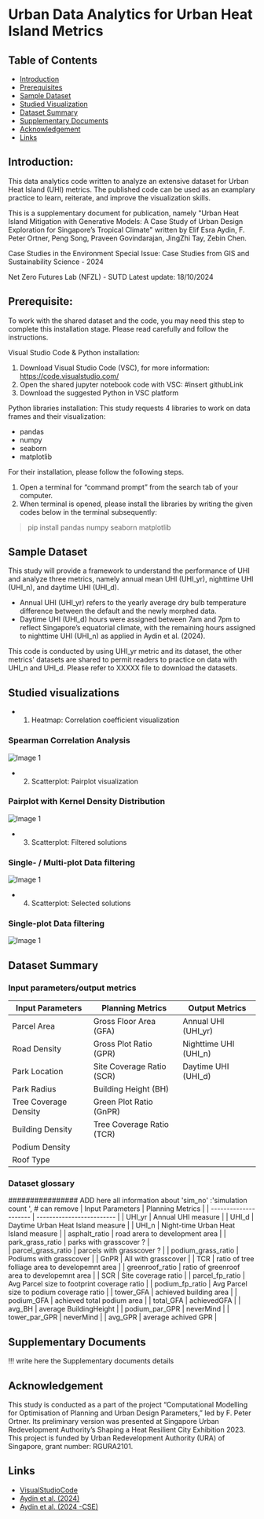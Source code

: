 # Urban Data Analytics for Urban Heat Island Metrics

## Table of Contents

- [Introduction](#introduction)
- [Prerequisites](#prerequisite)
- [Sample Dataset](#sample-dataset)
- [Studied Visualization](#studied-visualization)
- [Dataset Summary](#dataset-summary)
- [Supplementary Documents](#supplementary-documents)
- [Acknowledgement](#acknowledgement)
- [Links](#links)

## Introduction:

This data analytics code written to analyze an extensive dataset for Urban Heat Island (UHI) metrics. The published code can be used as an examplary practice to learn, reiterate, and improve the visualization skills.

This is a supplementary document for publication, namely "Urban Heat Island Mitigation with Generative Models: A Case Study of Urban Design Exploration for Singapore’s Tropical Climate" written by Elif Esra Aydin, F. Peter Ortner, Peng Song, Praveen Govindarajan, JingZhi Tay, Zebin Chen.

Case Studies in the Environment Special Issue: Case Studies from GIS and Sustainability Science - 2024

Net Zero Futures Lab (NFZL) - SUTD
Latest update: 18/10/2024

## Prerequisite:

To work with the shared dataset and the code, you may need this step to complete this installation stage. Please read carefully and follow the instructions.

Visual Studio Code & Python installation:

1. Download Visual Studio Code (VSC), for more information: https://code.visualstudio.com/
2. Open the shared jupyter notebook code with VSC: #insert githubLink
3. Download the suggested Python in VSC platform

Python libraries installation:
This study requests 4 libraries to work on data frames and their visualization:

- pandas
- numpy
- seaborn
- matplotlib

For their installation, please follow the following steps.

1. Open a terminal for “command prompt” from the search tab of your computer.
2. When terminal is opened, please install the libraries by writing the given codes below in the terminal subsequently:

> pip install pandas numpy seaborn matplotlib

## Sample Dataset

This study will provide a framework to understand the performance of UHI and analyze three metrics, namely annual mean UHI (UHI_yr), nighttime UHI (UHI_n), and daytime UHI (UHI_d).

- Annual UHI (UHI_yr) refers to the yearly average dry bulb temperature difference between the default and the newly morphed data.
- Daytime UHI (UHI_d) hours were assigned between 7am and 7pm to reflect Singapore’s equatorial climate, with the remaining hours assigned to nighttime UHI (UHI_n) as applied in Aydin et al. (2024).

This code is conducted by using UHI_yr metric and its dataset, the other metrics' datasets are shared to permit readers to practice on data with UHI_n and UHI_d. Please refer to XXXXX file to download the datasets.

## Studied visualizations

- 1. Heatmap: Correlation coefficient visualization

### Spearman Correlation Analysis

![Image 1](Figure3.PNG)

- 2. Scatterplot: Pairplot visualization

### Pairplot with Kernel Density Distribution

![Image 1](Figure3.PNG)

- 3. Scatterplot: Filtered solutions

### Single- / Multi-plot Data filtering

![Image 1](Figure3.PNG)

- 4. Scatterplot: Selected solutions

### Single-plot Data filtering

![Image 1](Figure3.PNG)

## Dataset Summary

### Input parameters/output metrics

| Input Parameters      | Planning Metrics          | Output Metrics        |
| --------------------- | ------------------------- | --------------------- |
| Parcel Area           | Gross Floor Area (GFA)    | Annual UHI (UHI_yr)   |
| Road Density          | Gross Plot Ratio (GPR)    | Nighttime UHI (UHI_n) |
| Park Location         | Site Coverage Ratio (SCR) | Daytime UHI (UHI_d)   |
| Park Radius           | Building Height (BH)      |                       |
| Tree Coverage Density | Green Plot Ratio (GnPR)   |                       |
| Building Density      | Tree Coverage Ratio (TCR) |                       |
| Podium Density        |                           |                       |
| Roof Type             |                           |                       |

### Dataset glossary

################ ADD here all information about
'sim_no' :'simulation count ', # can remove
| Input Parameters | Planning Metrics |
| --------------------- | ------------------------- |
| UHI_yr | Annual UHI measure |
| UHI_d | Daytime Urban Heat Island measure |
| UHI_n | Night-time Urban Heat Island measure |
| asphalt_ratio | road arera to development area |
| park_grass_ratio | parks with grasscover ? |  
| parcel_grass_ratio | parcels with grasscover ? |
| podium_grass_ratio | Podiums with grasscover |
| GnPR | All with grasscover |
| TCR | ratio of tree folliage area to developemnt area |
| greenroof_ratio | ratio of greenroof area to developemnt area |
| SCR | Site coverage ratio |
| parcel_fp_ratio | Avg Parcel size to footprint coverage ratio |
| podium_fp_ratio | Avg Parcel size to podium coverage ratio |
| tower_GFA | achieved building area |
| podium_GFA | achieved total podium area |
| total_GFA | achievedGFA |
| avg_BH | average BuildingHeight |
| podium_par_GPR | neverMind |
| tower_par_GPR | neverMind |
| avg_GPR | average achived GPR |

## Supplementary Documents

!!! write here the Supplementary documents details

## Acknowledgement

This study is conducted as a part of the project “Computational Modelling for Optimisation of Planning and Urban Design Parameters,” led by F. Peter Ortner.
Its preliminary version was presented at Singapore Urban Redevelopment Authority’s Shaping a Heat Resilient City Exhibition 2023. This project is funded by Urban Redevelopment Authority (URA) of Singapore, grant number: RGURA2101.

## Links

- [VisualStudioCode](https://code.visualstudio.com/)
- [Aydin et al. (2024)](https://doi.org/10.1016/j.scs.2024.105779)
- [Aydin et al. (2024 -CSE)](????)
